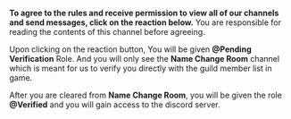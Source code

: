 **To agree to the rules and receive permission to view all of our channels and send messages, click on the reaction below.** You are responsible for reading the contents of this channel before agreeing.

Upon clicking on the reaction button, You will be given **@Pending Verification** Role. And you will only see the **Name Change Room** channel which is meant for us to verify you directly with the guild member list in game.

After you are cleared from **Name Change Room**, you will be given the role **@Verified** and you will gain access to the discord server.